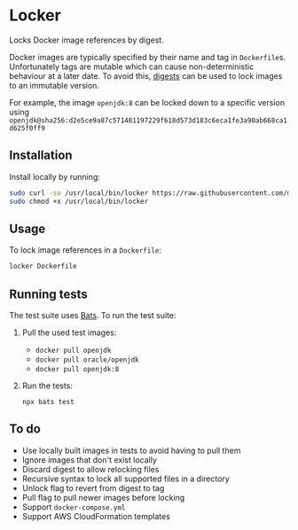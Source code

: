 # Locker

Locks Docker image references by digest.

Docker images are typically specified by their name and tag in `Dockerfile`s. Unfortunately tags are mutable which can cause non-deterministic behaviour at a later date. To avoid this, [digests](https://docs.docker.com/engine/reference/commandline/pull/#pull-an-image-by-digest-immutable-identifier) can be used to lock images to an immutable version.

For example, the image `openjdk:8` can be locked down to a specific version using
`openjdk@sha256:d2e5ce9a87c571481197229f618d573d183c6eca1fe3a90ab668ca1d625f0ff9`

## Installation

Install locally by running:

```bash
sudo curl -so /usr/local/bin/locker https://raw.githubusercontent.com/markhobson/locker/master/locker
sudo chmod +x /usr/local/bin/locker
```

## Usage

To lock image references in a `Dockerfile`:

```bash
locker Dockerfile
```

## Running tests

The test suite uses [Bats](https://github.com/bats-core/bats-core). To run the test suite:

1. Pull the used test images:
    * `docker pull openjdk`
    * `docker pull oracle/openjdk`
    * `docker pull openjdk:8`
1. Run the tests:

    ```
    npx bats test
    ```

## To do

* Use locally built images in tests to avoid having to pull them
* Ignore images that don't exist locally
* Discard digest to allow relocking files
* Recursive syntax to lock all supported files in a directory
* Unlock flag to revert from digest to tag
* Pull flag to pull newer images before locking
* Support `docker-compose.yml`
* Support AWS CloudFormation templates
